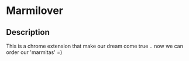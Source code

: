 # Marmilover 

## Description
This is a chrome extension that make our dream come true .. now we can order our 'marmitas' =)